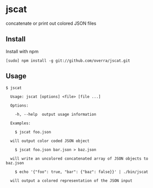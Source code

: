 jscat
=====

concatenate or print out colored JSON files

Install
-------

Install with npm

```
[sudo] npm install -g git://github.com/overra/jscat.git
```

Usage
-----

```
$ jscat

  Usage: jscat [options] <file> [file ...]

  Options:

    -h, --help  output usage information

  Examples:

    $ jscat foo.json

  will output color coded JSON object

    $ jscat foo.json bar.json > baz.json

  will write an uncolored concatenated array of JSON objects to baz.json

    $ echo '{"foo": true, "bar": {"baz": false}}' | ./bin/jscat

  will output a colored representation of the JSON input

```
